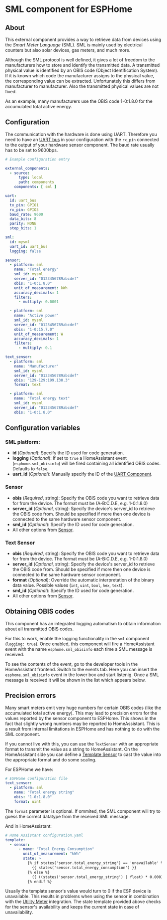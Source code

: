 # SML component for ESPHome

## About
This external component provides a way to retrieve data from devices using the *Smart Meter Language* (SML). SML is mainly used by electrical counters but also solar devices, gas meters, and much more.

Although the SML protocol is well defined, it gives a lot of freedom to the manufacturers how to store and identify the transmitted data.
A transmitted physical value is identified by an OBIS code (Object Identification System). If it is known which code the manufacturer assigns to the physical value, the corresponding value can be extracted. Unfortunately this differs from manufacturer to manufacturer. Also the transmitted physical values are not fixed.

As an example, many manufacturers use the OBIS code 1-0:1.8.0 for the accumulated total active energy.

## Configuration
The communication with the hardware is done using UART. Therefore you need to have an [UART bus](https://esphome.io/components/uart.html#uart) in your configuration with the `rx_pin` connected to the output of your hardware sensor component. The baud rate usually has to be set to 9600bps.

```yaml
# Example configuration entry

external_components:
  - source:
      type: local
      path: components
    components: [ sml ]

uart:
  id: uart_bus
  tx_pin: GPIO1
  rx_pin: GPIO3
  baud_rate: 9600
  data_bits: 8
  parity: NONE
  stop_bits: 1

sml:
  id: mysml
  uart_id: uart_bus
  logging: false

sensor:
  - platform: sml
    name: "Total energy"
    sml_id: mysml
    server_id: "0123456789abcdef"
    obis: "1-0:1.8.0"
    unit_of_measurement: kWh
    accuracy_decimals: 1
    filters:
      - multiply: 0.0001

  - platform: sml
    name: "Active power"
    sml_id: mysml
    server_id: "0123456789abcdef"
    obis: "1-0:15.7.0"
    unit_of_measurement: W
    accuracy_decimals: 1
    filters:
      - multiply: 0.1

text_sensor:
  - platform: sml
    name: "Manufacturer"
    sml_id: mysml
    server_id: "0123456789abcdef"
    obis: "129-129:199.130.3"
    format: text

  - platform: sml
    name: "Total energy text"
    sml_id: mysml
    server_id: "0123456789abcdef"
    obis: "1-0:1.8.0"
```

## Configuration variables

### SML platform:
- **id** (*Optional*): Specify the ID used for code generation.
- **logging** (*Optional*): If set to `true` a HomeAssistant event (`esphome.sml_obisinfo`) will be fired containing all identified OBIS codes. Defaults to `false`.
- **uart_id** (*Optional*): Manually specify the ID of the [UART Component](https://esphome.io/components/uart.html#uart).

### Sensor
- **obis** (*Required*, string): Specify the OBIS code you want to retrieve data for from the device. The format must be (A-B:C.D.E, e.g. 1-0:1.8.0)
- **server_id** (*Optional*, string): Specify the device's server_id to retrieve the OBIS code from. Should be specified if more then one device is connected to the same hardware sensor component.
- **sml_id** (*Optional*): Specify the ID used for code generation.
- All other options from [Sensor](https://esphome.io/components/sensor/index.html#config-sensor).

### Text Sensor
- **obis** (*Required*, string): Specify the OBIS code you want to retrieve data for from the device. The format must be (A-B:C.D.E, e.g. 1-0:1.8.0)
- **server_id** (*Optional*, string): Specify the device's server_id to retrieve the OBIS code from. Should be specified if more then one device is connected to the same hardware sensor component.
- **format** (*Optional*): Override the automatic interpretation of the binary data value. Possible values (`int`, `uint`, `bool`, `hex`, `text`).
- **sml_id** (*Optional*): Specify the ID used for code generation.
- All other options from [Sensor](https://esphome.io/components/sensor/index.html#config-sensor).


## Obtaining OBIS codes
This component has an integrated logging automatism to obtain information about all transmitted OBIS codes.

For this to work, enable the logging functionality in the `sml` component (`logging: true`). Once enabled, this component will fire a HomeAssistant event with the name `esphome.sml_obisinfo` each time a SML message is received.

To see the contents of the event, go to the developer tools in the HomeAssistant frontend. Switch to the events tab. Here you can insert the `esphome.sml_obisinfo` event in the lower box and start listenig. Once a SML message is received it will be shown in the list which appears below.

## Precision errors
Many smart meters emit very huge numbers for certain OBIS codes (like the accumulated total active energy). This may lead to precision errors for the values reported by the sensor component to ESPHome. This shows in the fact that slightly wrong numbers may be reported to HomeAssistant. This is a result from internal limitations in ESPHome and has nothing to do with the SML component.

If you cannot live with this, you can use the `TextSensor` with an appropriate format to transmit the value as a string to HomeAssistant. On the HomeAssistant side you can define a [Template Sensor](https://www.home-assistant.io/integrations/template/) to cast the value into the appropriate format and do some scaling.

For ESPHome we have:
```yaml
# ESPHome configuration file
text_sensor:
  - platform: sml
    name: "Total energy string"
    obis: "1-0:1.8.0"
    format: uint
```

The `format` parameter is optional. If ommited, the SML component will try to guess the correct datatype from the received SML message.

And in HomeAssistant:
```yaml
# Home Assistant configuration.yaml
template:
  - sensor:
      - name: "Total Energy Consumption"
        unit_of_measurement: "kWh"
        state: >
          {% if states('sensor.total_energy_string') == 'unavailable' %}
            {{ states('sensor.total_energy_consumption') }}
          {% else %}
            {{ ((states('sensor.total_energy_string') | float) * 0.0001) | round(2) }}
          {% endif %}
```

Usually the template sensor's value would turn to 0 if the ESP device is unavailable. This results in problems when using the sensor in combination with the [Utility Meter](https://www.home-assistant.io/integrations/utility_meter/) integration.
The state template provided above checks for the sensor's availability and keeps the current state in case of unavailability.
